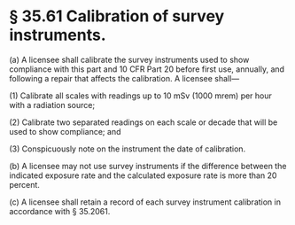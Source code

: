 # § 35.61   Calibration of survey instruments.

(a) A licensee shall calibrate the survey instruments used to show compliance with this part and 10 CFR Part 20 before first use, annually, and following a repair that affects the calibration. A licensee shall— 


(1) Calibrate all scales with readings up to 10 mSv (1000 mrem) per hour with a radiation source; 


(2) Calibrate two separated readings on each scale or decade that will be used to show compliance; and 


(3) Conspicuously note on the instrument the date of calibration. 


(b) A licensee may not use survey instruments if the difference between the indicated exposure rate and the calculated exposure rate is more than 20 percent. 


(c) A licensee shall retain a record of each survey instrument calibration in accordance with § 35.2061. 




